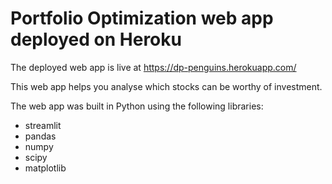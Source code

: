 # Portfolio Optimization web app deployed on Heroku

The deployed web app is live at https://dp-penguins.herokuapp.com/

This web app helps you analyse which stocks can be worthy of investment.

The web app was built in Python using the following libraries:
* streamlit
* pandas
* numpy
* scipy
* matplotlib
